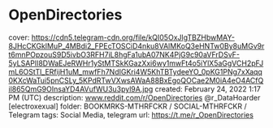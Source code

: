 # OpenDirectories

cover: https://cdn5.telegram-cdn.org/file/kQI05OxJlgTBZHbwMAY-8JHcCKGkIMuP_4MBdi2_FPEcTOSCiD4nku8VAlMKoQ3eHNTw0By8uMGv9rt6mnPOpzouS9D5ivbO3RFH7iL8hgFa1ubA07NK4PjG9c90aVFrDSvF-5yLSAPlI8DWaEJeRWHr1yStMTSkKGazXxi6wy1mwFt4o5iYlX5aGgVCH2pFJmL6OStTl_ERfijH1uM_mwfFh7NdIGKri4W5KhTBTydeeYO_0pKG1PNg7xXaqq0KXcWaTui5pnCSLy_5KPdRTwVXwsAWaA88BxEgoQOCae2M0iA4eO4ACfQil865QmG9OInsaYD4AVufWU3u3pyl9A.jpg
created: February 24, 2022 1:17 PM (UTC)
description: www.reddit.com/r/OpenDirectories	@r_DataHoarder		[electroxexual]
folder: BOOKMRKS-MTHRFCKR / SOCIAL-MTHRFCKR / Telegram
tags: Social Media, telegram
url: https://t.me/r_OpenDirectories